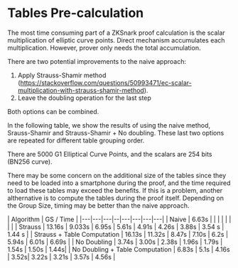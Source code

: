 # Tables Pre-calculation
The most time consuming part of a ZKSnark proof calculation is the scalar multiplication of elliptic curve points. Direct mechanism accumulates each multiplication. However, prover only needs the total accumulation.

There are two potential improvements to the naive approach:

1. Apply Strauss-Shamir method (https://stackoverflow.com/questions/50993471/ec-scalar-multiplication-with-strauss-shamir-method).
2. Leave the doubling operation for the last step

Both options can be combined. 

In the following table, we show the results of using the naive method, Srauss-Shamir and Strauss-Shamir + No doubling. These last two options are repeated for different table grouping order.

There are 5000 G1 Elliptical Curve Points, and the scalars are 254 bits (BN256 curve). 

There may be some concern on the additional size of the tables since they need to be loaded into a smartphone during the proof, and the time required to load these tables may exceed the benefits. If this is a problem, another althernative is to compute the tables during the proof itself. Depending on the Group Size, timing may be better than the naive approach.


| Algorithm | GS / Time |
|---|---|---|--|---|---|---|---|
| Naive | 6.63s | | | | | | | |
| Strauss |  13.16s | 9.033s | 6.95s | 5.61s | 4.91s | 4.26s | 3.88s | 3.54 s | 1.44 s |
| Strauss + Table Computation | 16.13s | 11.32s | 8.47s | 7.10s | 6.2s | 5.94s | 6.01s | 6.69s |
| No Doubling | 3.74s | 3.00s | 2.38s | 1.96s | 1.79s | 1.54s | 1.50s | 1.44s|
| No Doubling + Table Computation  | 6.83s | 5.1s | 4.16s | 3.52s| 3.22s | 3.21s | 3.57s | 4.56s |

